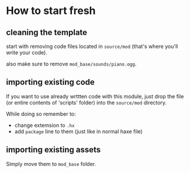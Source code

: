 # How to start fresh

## cleaning the template

start with removing code files located in `source/mod` (that's where you'll write your code).

also make sure to remove `mod_base/sounds/piano.ogg`.

## importing existing code

If you want to use already wrttten code with this module, just drop the file (or entire contents of 'scripts' folder) into the `source/mod` directory.

While doing so remember to:
- change extemsion to `.hx`
- add `package` line to them (just like in normal haxe file)

## importing existing assets

Simply move them to `mod_base` folder.
